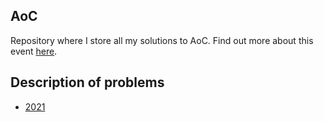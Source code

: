 ## AoC

Repository where I store all my solutions to AoC. Find out more about this event [here](https://adventofcode.com/about).

## Description of problems

- [2021](https://adventofcode.com/2021/)
